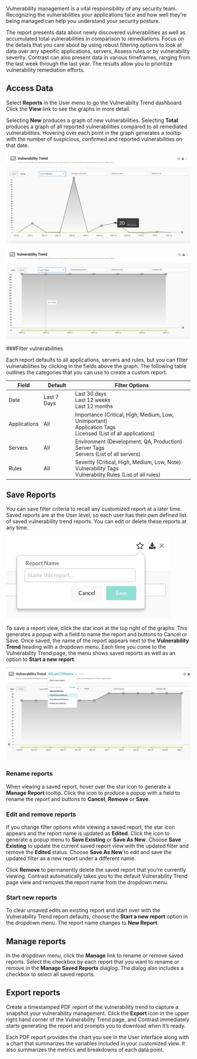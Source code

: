 <!--
title: "Vulnerability Trends"
description: "Overview of vulnerability trend reports"
tags: "TeamServer application vulnerability PDF report"
-->
 
Vulnerability management is a vital responsibility of any security team. Recognizing the vulnerabilities your applications face and how well they're being managed can help you understand your security posture.

The report presents data about newly discovered vulnerabilities as well as accumulated total vulnerabilities in comparison to remediations. Focus on the details that you care about by using robust filtering options to look at data over any specific applications, servers, Assess rules or by vulnerability severity. Contrast can also present data in various timeframes, ranging from the last week through the last year. The results allow you to prioritize vulnerability remediation efforts.

## Access Data
 
Select **Reports** in the User menu to go the Vulnerabilty Trend dashboard. Click the **View** link to see the graphs in more detail. 

Selecting **New** produces a graph of new vulnerabilities. Selecting **Total** produces a graph of all reported vulnerabilities compared to all remediated vulnerabilities. Hovering over each point in the graph generates a tooltip with the number of suspicious, confirmed and reported vulnerabilities on that date. 

<a href="assets/images/Vulnerability-trend-new.png" rel="lightbox" title="Graph of new vulnerabilities"><img class="thumbnail" src="assets/images/Vulnerability-trend-new.png"/></a>

<a href="assets/images/Vulnerability-trend-total.png" rel="lightbox" title="Graph of total vulnerabilities"><img class="thumbnail" src="assets/images/Vulnerability-trend-total.png"/></a>

###Filter vulnerabilities

Each report defaults to all applications, servers and rules, but you can filter vulnerabilities by clicking in the fields above the graph. The following table outlines the categories that you can use to create a custom report. 


| Field        | Default      | Filter Options                                                                                              |
|--------------|--------------|-------------------------------------------------------------------------------------------------------------|
| Date         | Last 7 Days  | Last 30 days <br> Last 12 weeks <br> Last 12 months                                                                   |
| Applications | All          | Importance (Critical, High, Medium, Low, Unimportant) <br> Application Tags <br> Licensed (List of all applications) |
| Servers      | All          | Environment (Development, QA, Production) <br> Server Tags <br> Servers (List of all servers)                         |
| Rules        | All          | Severity (Critical, High, Medium, Low, Note) <br> Vulnerability Tags <br> Vulnerability Rules (List of all rules)                         |


<!-- Add info re: build number option - App > Vuln trend -->

## Save Reports

You can save filter criteria to recall any customized report at a later time. Saved reports are at the User level, so each user has their own defined list of saved vulnerability trend reports. You can edit or delete these reports at any time. 

<a href="assets/images/vulnerability-trend-report-name.png" rel="lightbox" title="Save a report"><img class="thumbnail" src="assets/images/vulnerability-trend-report-name.png"/></a> 
 
To save a report view, click the star icon at the top right of the graphs. This generates a popup with a field to name the report and buttons to Cancel or Save. Once saved, the name of the report appears next to the **Vulnerability Trend** heading with a dropdown menu. Each time you come to the Vulnerability Trend page, the menu shows saved reports as well as an option to **Start a new report**. 

<a href="assets/images/Vulnerability-trend-save-report.png" rel="lightbox" title="Menu of saved reports"><img class="thumbnail" src="assets/images/Vulnerability-trend-save-report.png"/></a> 

### Rename reports

When viewing a saved report, hover over the star icon to generate a **Manage Report** tooltip. Click the icon to produce a popup with a field to rename the report and buttons to **Cancel**, **Remove** or **Save**. 

### Edit and remove reports

If you change filter options while viewing a saved report, the star icon appears and the report name is updated as **Edited**. Click the icon to generate a popup menu to **Save Existing** or **Save As New**. Choose **Save Existing** to update the current saved report view with the updated filter and remove the **Edited** status. Choose **Save As New** to edit and save the updated filter as a new report under a different name.

Click **Remove** to permanently delete the saved report that you're currently viewing. Contrast automatically takes you to the default Vulnerability Trend page view and removes the report name from the dropdown menu. 

### Start new reports

To clear unsaved edits an existing report and start over with the Vulnerability Trend report defaults, choose the **Start a new report** option in the dropdown menu. The report name changes to **New Report**.

## Manage reports 

In the dropdown menu, click the **Manage** link to rename or remove saved reports. Select the checkbox by each report that you want to rename or remove in the **Manage Saved Reports** diaglog. The dialog also includes a checkbox to select all saved reports. 

## Export reports

Create a timestamped PDF report of the vulnerability trend to capture a snapshot your vulnerability management. Click the **Export** icon in the upper right hand corner of the Vulnerability Trend page, and Contrast immediately starts generating the report and prompts you to download when it’s ready.
 
Each PDF report provides the chart you see in the User interface along with a chart that summarizes the variables included in your customized view. It also summarizes the metrics and breakdowns of each data point. 
 
<!-- Add more about export dialog -->
 